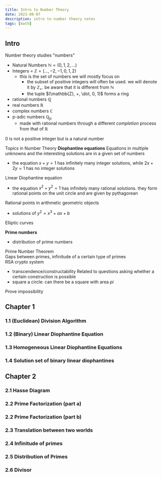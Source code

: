 ```yaml
---
title: Intro to Number Theory
date: 2023-08-07
description: intro to number theory notes
tags: [math]
---
```


## Intro

Number theory studies "numbers"
- Natural Numbers $\mathbb{N} = (0, 1, 2, ...)$
- Integers = $\mathbb{Z} = (..., -2, -1, 0, 1, 2)$
  - this is the set of numbers we will mostly focus on
    - the subset of positive integers will often be used. we will denote it by $\mathbb{Z_+}$. be aware that it is different from $\mathbb{N}$
    - the tuple $(\mathbb{Z}, +, \dot, 0, 1)$ forms a ring
- rational numbers $\mathbb{Q}$
- real numbers $\mathbb{R}$
- complex numbers $\mathbb{C}$
- p-adic numbers $\mathbb{Q_p}$
  - made with rational numbers through a different *completion* process from that of $\mathbb{R}$

0 is not a positive integer but is a natural number

Topics in Number Theory
**Diophantine equations**
Equations in multiple unknowns and the interesting solutions are in a given set of numbers
- the equation $x+y=1$ has infinitely many integer solutions, while $2x+2y=1$ has no integer solutions

Linear Diophantine equation
- the equation $x^2+y^2=1$ has infinitely many rational solutions. they form rational points on the unit circle and are given by pythagorean    

Rational points in arithmetic geometric objects

- solutions of $y^2=x^3+ax+b$   
  
Elliptic curves

**Prime numbers**
- distribution of prime numbers

Prime Number Theorem   
Gaps between primes, infinitude of a certain type of primes   
RSA crypto system   

- transcendence/constructability
Related to questions asking whether a certain construction is possible
- square a circle: can there be a square with area $pi$   

Prove impossibility

## Chapter 1

### 1.1 (Euclidean) Division Algorithm

### 1.2 (Binary) Linear Diophantine Equation

### 1.3 Homogeneous Linear Diophantine Equations

### 1.4 Solution set of binary linear diophantines

## Chapter 2

### 2.1 Hasse Diagram

### 2.2 Prime Factorization (part a)

### 2.2 Prime Factorization (part b)

### 2.3 Translation between two worlds

### 2.4 Infinitude of primes 

### 2.5 Distribution of Primes

### 2.6 Divisor
